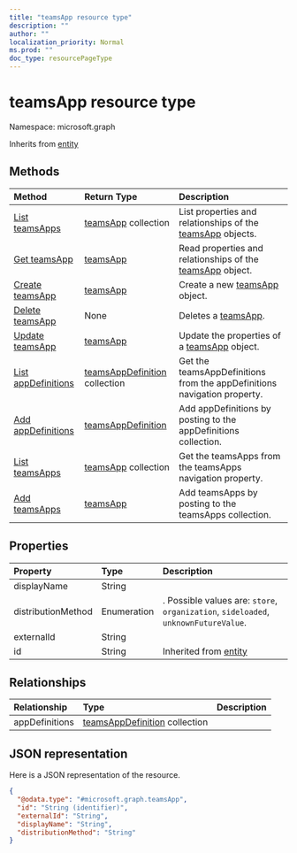 ```yaml
---
title: "teamsApp resource type"
description: ""
author: ""
localization_priority: Normal
ms.prod: ""
doc_type: resourcePageType
---
```


# teamsApp resource type


Namespace: microsoft.graph




Inherits from [entity](../resources/entity.md)

## Methods
|Method|Return Type|Description|
|:---|:---|:---|
|[List teamsApps](../api/teamsapp-list.md)|[teamsApp](../resources/teamsapp.md) collection|List properties and relationships of the [teamsApp](../resources/teamsapp.md) objects.|
|[Get teamsApp](../api/teamsapp-get.md)|[teamsApp](../resources/teamsapp.md)|Read properties and relationships of the [teamsApp](../resources/teamsapp.md) object.|
|[Create teamsApp](../api/teamsapp-create.md)|[teamsApp](../resources/teamsapp.md)|Create a new [teamsApp](../resources/teamsapp.md) object.|
|[Delete teamsApp](../api/teamsapp-delete.md)|None|Deletes a [teamsApp](../resources/teamsapp.md).|
|[Update teamsApp](../api/teamsapp-update.md)|[teamsApp](../resources/teamsapp.md)|Update the properties of a [teamsApp](../resources/teamsapp.md) object.|
|[List appDefinitions](../api/teamsapp-list-appdefinitions.md)|[teamsAppDefinition](../resources/teamsappdefinition.md) collection|Get the teamsAppDefinitions from the appDefinitions navigation property.|
|[Add appDefinitions](../api/teamsapp-post-appdefinitions.md)|[teamsAppDefinition](../resources/teamsappdefinition.md)|Add appDefinitions by posting to the appDefinitions collection.|
|[List teamsApps](../api/appcatalogs-list-teamsapps.md)|[teamsApp](../resources/teamsapp.md) collection|Get the teamsApps from the teamsApps navigation property.|
|[Add teamsApps](../api/appcatalogs-post-teamsapps.md)|[teamsApp](../resources/teamsapp.md)|Add teamsApps by posting to the teamsApps collection.|

## Properties
|Property|Type|Description|
|:---|:---|:---|
|displayName|String||
|distributionMethod|Enumeration|. Possible values are: `store`, `organization`, `sideloaded`, `unknownFutureValue`.|
|externalId|String||
|id|String| Inherited from [entity](../resources/entity.md)|

## Relationships
|Relationship|Type|Description|
|:---|:---|:---|
|appDefinitions|[teamsAppDefinition](../resources/teamsappdefinition.md) collection||

## JSON representation
Here is a JSON representation of the resource.
<!-- {
  "blockType": "resource",
  "keyProperty": "id",
  "@odata.type": "microsoft.graph.teamsApp",
  "baseType": "microsoft.graph.entity",
  "openType": false
}
-->
``` json
{
  "@odata.type": "#microsoft.graph.teamsApp",
  "id": "String (identifier)",
  "externalId": "String",
  "displayName": "String",
  "distributionMethod": "String"
}
```

